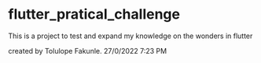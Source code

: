 # flutter_pratical_challenge

This is a project to test and expand my knowledge on the wonders in flutter

created by Tolulope Fakunle.
27/0/2022 7:23 PM
